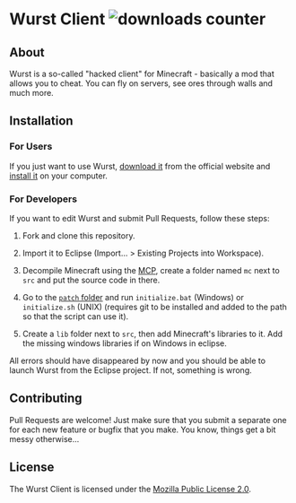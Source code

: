 # Wurst Client ![downloads counter](https://drive.google.com/uc?id=0B2YeSS9tm5zLMF9NWjNZYnNqSTA)

## About

Wurst is a so-called "hacked client" for Minecraft - basically a mod that allows you to cheat. You can fly on servers, see ores through walls and much more.

## Installation

### For Users

If you just want to use Wurst, [download it](https://www.wurstclient.net/download/) from the official website and [install it](https://www.wurstclient.net/how-to-install/) on your computer.

### For Developers

If you want to edit Wurst and submit Pull Requests, follow these steps:

1. Fork and clone this repository.

2. Import it to Eclipse (Import... > Existing Projects into Workspace).

3. Decompile Minecraft using the [MCP](http://www.modcoderpack.com/website/releases), create a folder named `mc` next to `src` and put the source code in there.

4. Go to the [`patch` folder](/patch) and run `initialize.bat` (Windows) or `initialize.sh` (UNIX) (requires git to be installed and added to the path so that the script can use it).

5. Create a `lib` folder next to `src`, then add Minecraft's libraries to it. Add the missing windows libraries if on Windows in eclipse.

All errors should have disappeared by now and you should be able to launch Wurst from the Eclipse project. If not, something is wrong.

## Contributing

Pull Requests are welcome! Just make sure that you submit a separate one for each new feature or bugfix that you make. You know, things get a bit messy otherwise...

## License

The Wurst Client is licensed under the [Mozilla Public License 2.0](/LICENSE.txt).
